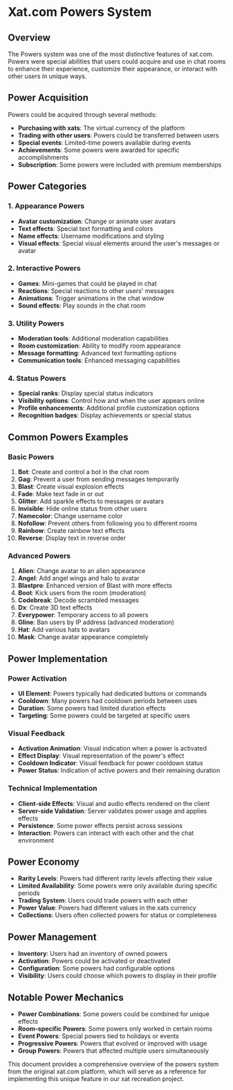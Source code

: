 # Xat.com Powers System

## Overview

The Powers system was one of the most distinctive features of xat.com. Powers were special abilities that users could acquire and use in chat rooms to enhance their experience, customize their appearance, or interact with other users in unique ways.

## Power Acquisition

Powers could be acquired through several methods:
- **Purchasing with xats**: The virtual currency of the platform
- **Trading with other users**: Powers could be transferred between users
- **Special events**: Limited-time powers available during events
- **Achievements**: Some powers were awarded for specific accomplishments
- **Subscription**: Some powers were included with premium memberships

## Power Categories

### 1. Appearance Powers
- **Avatar customization**: Change or animate user avatars
- **Text effects**: Special text formatting and colors
- **Name effects**: Username modifications and styling
- **Visual effects**: Special visual elements around the user's messages or avatar

### 2. Interactive Powers
- **Games**: Mini-games that could be played in chat
- **Reactions**: Special reactions to other users' messages
- **Animations**: Trigger animations in the chat window
- **Sound effects**: Play sounds in the chat room

### 3. Utility Powers
- **Moderation tools**: Additional moderation capabilities
- **Room customization**: Ability to modify room appearance
- **Message formatting**: Advanced text formatting options
- **Communication tools**: Enhanced messaging capabilities

### 4. Status Powers
- **Special ranks**: Display special status indicators
- **Visibility options**: Control how and when the user appears online
- **Profile enhancements**: Additional profile customization options
- **Recognition badges**: Display achievements or special status

## Common Powers Examples

### Basic Powers
1. **Bot**: Create and control a bot in the chat room
2. **Gag**: Prevent a user from sending messages temporarily
3. **Blast**: Create visual explosion effects
4. **Fade**: Make text fade in or out
5. **Glitter**: Add sparkle effects to messages or avatars
6. **Invisible**: Hide online status from other users
7. **Namecolor**: Change username color
8. **Nofollow**: Prevent others from following you to different rooms
9. **Rainbow**: Create rainbow text effects
10. **Reverse**: Display text in reverse order

### Advanced Powers
1. **Alien**: Change avatar to an alien appearance
2. **Angel**: Add angel wings and halo to avatar
3. **Blastpro**: Enhanced version of Blast with more effects
4. **Boot**: Kick users from the room (moderation)
5. **Codebreak**: Decode scrambled messages
6. **Dx**: Create 3D text effects
7. **Everypower**: Temporary access to all powers
8. **Gline**: Ban users by IP address (advanced moderation)
9. **Hat**: Add various hats to avatars
10. **Mask**: Change avatar appearance completely

## Power Implementation

### Power Activation
- **UI Element**: Powers typically had dedicated buttons or commands
- **Cooldown**: Many powers had cooldown periods between uses
- **Duration**: Some powers had limited duration effects
- **Targeting**: Some powers could be targeted at specific users

### Visual Feedback
- **Activation Animation**: Visual indication when a power is activated
- **Effect Display**: Visual representation of the power's effect
- **Cooldown Indicator**: Visual feedback for power cooldown status
- **Power Status**: Indication of active powers and their remaining duration

### Technical Implementation
- **Client-side Effects**: Visual and audio effects rendered on the client
- **Server-side Validation**: Server validates power usage and applies effects
- **Persistence**: Some power effects persist across sessions
- **Interaction**: Powers can interact with each other and the chat environment

## Power Economy

- **Rarity Levels**: Powers had different rarity levels affecting their value
- **Limited Availability**: Some powers were only available during specific periods
- **Trading System**: Users could trade powers with each other
- **Power Value**: Powers had different values in the xats currency
- **Collections**: Users often collected powers for status or completeness

## Power Management

- **Inventory**: Users had an inventory of owned powers
- **Activation**: Powers could be activated or deactivated
- **Configuration**: Some powers had configurable options
- **Visibility**: Users could choose which powers to display in their profile

## Notable Power Mechanics

- **Power Combinations**: Some powers could be combined for unique effects
- **Room-specific Powers**: Some powers only worked in certain rooms
- **Event Powers**: Special powers tied to holidays or events
- **Progressive Powers**: Powers that evolved or improved with usage
- **Group Powers**: Powers that affected multiple users simultaneously

This document provides a comprehensive overview of the powers system from the original xat.com platform, which will serve as a reference for implementing this unique feature in our xat recreation project.